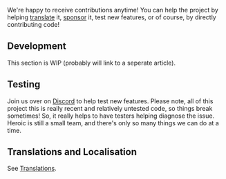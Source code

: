 We're happy to receive contributions anytime!
You can help the project by helping [translate](https://github.com/Heroic-Games-Launcher/HeroicGamesLauncher/wiki/Translations) it, [sponsor](https://www.patreon.com/heroicgameslauncher) it, test new features, or of course, by directly contributing code!

## Development
This section is WIP (probably will link to a seperate article).

## Testing
Join us over on [Discord](https://discord.gg/rHJ2uqdquK) to help test new features.
Please note, all of this project this is really recent and relatively untested code, so things break sometimes!
So, it really helps to have testers helping diagnose the issue. Heroic is still a small team, and there's only so many things we can do at a time.

## Translations and Localisation
See [Translations](https://github.com/Heroic-Games-Launcher/HeroicGamesLauncher/wiki/Translations).